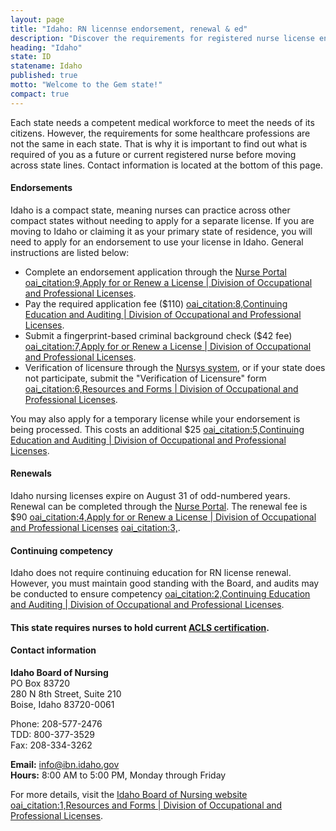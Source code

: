 ```yaml
---
layout: page
title: "Idaho: RN licennse endorsement, renewal & ed"
description: "Discover the requirements for registered nurse license endorsement, renewal, and continuing education in Idaho. Keep your nursing career on track."
heading: "Idaho"
state: ID
statename: Idaho
published: true
motto: "Welcome to the Gem state!"
compact: true
---
```


Each state needs a competent medical workforce to meet the needs of its citizens. However, the requirements for some healthcare professions are not the same in each state. That is why it is important to find out what is required of you as a future or current registered nurse before moving across state lines. Contact information is located at the bottom of this page.

#### **Endorsements**

Idaho is a compact state, meaning nurses can practice across other compact states without needing to apply for a separate license. If you are moving to Idaho or claiming it as your primary state of residence, you will need to apply for an endorsement to use your license in Idaho. General instructions are listed below:

- Complete an endorsement application through the [Nurse Portal](https://dopl.idaho.gov/bon/bon-licensing-del/) [oai_citation:9,Apply for or Renew a License | Division of Occupational and Professional Licenses](https://dopl.idaho.gov/bon/bon-licensing-del/).
- Pay the required application fee ($110) [oai_citation:8,Continuing Education and Auditing | Division of Occupational and Professional Licenses](https://dopl.idaho.gov/cou/cou-ce-and-audit/).
- Submit a fingerprint-based criminal background check ($42 fee) [oai_citation:7,Apply for or Renew a License | Division of Occupational and Professional Licenses](https://dopl.idaho.gov/bon/bon-licensing-del/).
- Verification of licensure through the [Nursys system](https://www.nursys.com/), or if your state does not participate, submit the "Verification of Licensure" form [oai_citation:6,Resources and Forms | Division of Occupational and Professional Licenses](https://dopl.idaho.gov/bon/bon-resources/).

You may also apply for a temporary license while your endorsement is being processed. This costs an additional $25 [oai_citation:5,Continuing Education and Auditing | Division of Occupational and Professional Licenses](https://dopl.idaho.gov/cou/cou-ce-and-audit/).

#### **Renewals**

Idaho nursing licenses expire on August 31 of odd-numbered years. Renewal can be completed through the [Nurse Portal](https://dopl.idaho.gov/bon/bon-licensing-del/). The renewal fee is $90 [oai_citation:4,Apply for or Renew a License | Division of Occupational and Professional Licenses](https://dopl.idaho.gov/bon/bon-licensing-del/) [oai_citation:3,](https://dopl.idaho.gov/wp-content/uploads/2022/08/Nursing-Clean-Copy-9.1.22.pdf).

#### **Continuing competency**

Idaho does not require continuing education for RN license renewal. However, you must maintain good standing with the Board, and audits may be conducted to ensure competency [oai_citation:2,Continuing Education and Auditing | Division of Occupational and Professional Licenses](https://dopl.idaho.gov/cou/cou-ce-and-audit/).

#### **This state requires nurses to hold current [ACLS certification](https://www.acls.net/idaho-acls-pals-bls).**

#### **Contact information**

**Idaho Board of Nursing**  
PO Box 83720  
280 N 8th Street, Suite 210  
Boise, Idaho 83720-0061

Phone: 208-577-2476  
TDD: 800-377-3529  
Fax: 208-334-3262

**Email:** <info@ibn.idaho.gov>  
**Hours:** 8:00 AM to 5:00 PM, Monday through Friday

For more details, visit the [Idaho Board of Nursing website](https://dopl.idaho.gov/bon) [oai_citation:1,Resources and Forms | Division of Occupational and Professional Licenses](https://dopl.idaho.gov/bon/bon-resources/).
